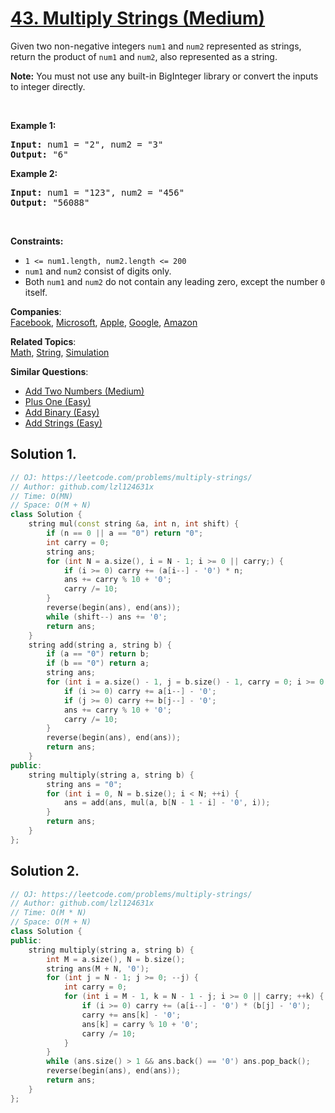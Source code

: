 # [43. Multiply Strings (Medium)](https://leetcode.com/problems/multiply-strings/)

<p>Given two non-negative integers <code>num1</code> and <code>num2</code> represented as strings, return the product of <code>num1</code> and <code>num2</code>, also represented as a string.</p>

<p><strong>Note:</strong>&nbsp;You must not use any built-in BigInteger library or convert the inputs to integer directly.</p>

<p>&nbsp;</p>
<p><strong>Example 1:</strong></p>
<pre><strong>Input:</strong> num1 = "2", num2 = "3"
<strong>Output:</strong> "6"
</pre><p><strong>Example 2:</strong></p>
<pre><strong>Input:</strong> num1 = "123", num2 = "456"
<strong>Output:</strong> "56088"
</pre>
<p>&nbsp;</p>
<p><strong>Constraints:</strong></p>

<ul>
	<li><code>1 &lt;= num1.length, num2.length &lt;= 200</code></li>
	<li><code>num1</code> and <code>num2</code> consist of digits only.</li>
	<li>Both <code>num1</code> and <code>num2</code>&nbsp;do not contain any leading zero, except the number <code>0</code> itself.</li>
</ul>


**Companies**:  
[Facebook](https://leetcode.com/company/facebook), [Microsoft](https://leetcode.com/company/microsoft), [Apple](https://leetcode.com/company/apple), [Google](https://leetcode.com/company/google), [Amazon](https://leetcode.com/company/amazon)

**Related Topics**:  
[Math](https://leetcode.com/tag/math/), [String](https://leetcode.com/tag/string/), [Simulation](https://leetcode.com/tag/simulation/)

**Similar Questions**:
* [Add Two Numbers (Medium)](https://leetcode.com/problems/add-two-numbers/)
* [Plus One (Easy)](https://leetcode.com/problems/plus-one/)
* [Add Binary (Easy)](https://leetcode.com/problems/add-binary/)
* [Add Strings (Easy)](https://leetcode.com/problems/add-strings/)

## Solution 1.

```cpp
// OJ: https://leetcode.com/problems/multiply-strings/
// Author: github.com/lzl124631x
// Time: O(MN)
// Space: O(M + N)
class Solution {
    string mul(const string &a, int n, int shift) {
        if (n == 0 || a == "0") return "0";
        int carry = 0;
        string ans;
        for (int N = a.size(), i = N - 1; i >= 0 || carry;) {
            if (i >= 0) carry += (a[i--] - '0') * n;
            ans += carry % 10 + '0';
            carry /= 10;
        }
        reverse(begin(ans), end(ans));
        while (shift--) ans += '0';
        return ans;
    }
    string add(string a, string b) {
        if (a == "0") return b;
        if (b == "0") return a;
        string ans;
        for (int i = a.size() - 1, j = b.size() - 1, carry = 0; i >= 0 || j >= 0 || carry; ) {
            if (i >= 0) carry += a[i--] - '0';
            if (j >= 0) carry += b[j--] - '0';
            ans += carry % 10 + '0';
            carry /= 10;
        }
        reverse(begin(ans), end(ans));
        return ans;
    }
public:
    string multiply(string a, string b) {
        string ans = "0";
        for (int i = 0, N = b.size(); i < N; ++i) {
            ans = add(ans, mul(a, b[N - 1 - i] - '0', i));
        }
        return ans;
    }
};
```

## Solution 2.

```cpp
// OJ: https://leetcode.com/problems/multiply-strings/
// Author: github.com/lzl124631x
// Time: O(M * N)
// Space: O(M + N)
class Solution {
public:
    string multiply(string a, string b) {
        int M = a.size(), N = b.size();
        string ans(M + N, '0');
        for (int j = N - 1; j >= 0; --j) {
            int carry = 0;
            for (int i = M - 1, k = N - 1 - j; i >= 0 || carry; ++k) {
                if (i >= 0) carry += (a[i--] - '0') * (b[j] - '0');
                carry += ans[k] - '0';
                ans[k] = carry % 10 + '0';
                carry /= 10;
            }
        }
        while (ans.size() > 1 && ans.back() == '0') ans.pop_back();
        reverse(begin(ans), end(ans));
        return ans;
    }
};
```